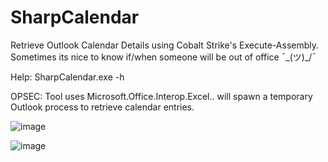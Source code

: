 # SharpCalendar
Retrieve Outlook Calendar Details using Cobalt Strike's Execute-Assembly. Sometimes its nice to know if/when someone will be out of office ¯\_(ツ)_/¯ 

Help: SharpCalendar.exe -h

OPSEC: Tool uses Microsoft.Office.Interop.Excel.. will spawn a temporary Outlook process to retrieve calendar entries.

![image](https://user-images.githubusercontent.com/1459500/136432720-a900442d-020d-45da-8408-abdcc385a2b0.png)

![image](https://user-images.githubusercontent.com/1459500/136433104-e1eb2a26-9f7f-4baf-9bd9-0faa6ef4c871.png)
